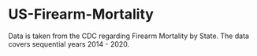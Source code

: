 # US-Firearm-Mortality
Data is taken from the CDC regarding Firearm Mortality by State. The data covers sequential years 2014 - 2020.
